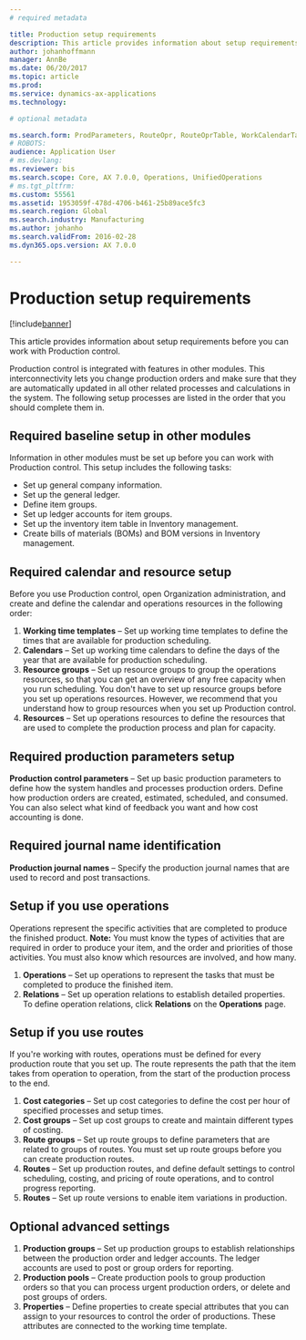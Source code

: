```yaml
---
# required metadata

title: Production setup requirements
description: This article provides information about setup requirements before you can work with Production control. 
author: johanhoffmann
manager: AnnBe
ms.date: 06/20/2017
ms.topic: article
ms.prod: 
ms.service: dynamics-ax-applications
ms.technology: 

# optional metadata

ms.search.form: ProdParameters, RouteOpr, RouteOprTable, WorkCalendarTable, WorkTimeTable, WrkCtrTable
# ROBOTS: 
audience: Application User
# ms.devlang: 
ms.reviewer: bis
ms.search.scope: Core, AX 7.0.0, Operations, UnifiedOperations
# ms.tgt_pltfrm: 
ms.custom: 55561
ms.assetid: 1953059f-478d-4706-b461-25b89ace5fc3
ms.search.region: Global
ms.search.industry: Manufacturing
ms.author: johanho
ms.search.validFrom: 2016-02-28
ms.dyn365.ops.version: AX 7.0.0

---
```


# Production setup requirements

[!include[banner](../includes/banner.md)]


This article provides information about setup requirements before you can work with Production control. 

Production control is integrated with features in other modules. This interconnectivity lets you change production orders and make sure that they are automatically updated in all other related processes and calculations in the system. The following setup processes are listed in the order that you should complete them in.

## Required baseline setup in other modules
Information in other modules must be set up before you can work with Production control. This setup includes the following tasks:

-   Set up general company information.
-   Set up the general ledger.
-   Define item groups.
-   Set up ledger accounts for item groups.
-   Set up the inventory item table in Inventory management.
-   Create bills of materials (BOMs) and BOM versions in Inventory management.

## Required calendar and resource setup
Before you use Production control, open Organization administration, and create and define the calendar and operations resources in the following order:

1.  **Working time templates** – Set up working time templates to define the times that are available for production scheduling.
2.  **Calendars** – Set up working time calendars to define the days of the year that are available for production scheduling.
3.  **Resource groups** – Set up resource groups to group the operations resources, so that you can get an overview of any free capacity when you run scheduling. You don't have to set up resource groups before you set up operations resources. However, we recommend that you understand how to group resources when you set up Production control.
4.  **Resources** – Set up operations resources to define the resources that are used to complete the production process and plan for capacity.

## Required production parameters setup
**Production control parameters** – Set up basic production parameters to define how the system handles and processes production orders. Define how production orders are created, estimated, scheduled, and consumed. You can also select what kind of feedback you want and how cost accounting is done.

## Required journal name identification
**Production journal names** – Specify the production journal names that are used to record and post transactions.

## Setup if you use operations
Operations represent the specific activities that are completed to produce the finished product. **Note:** You must know the types of activities that are required in order to produce your item, and the order and priorities of those activities. You must also know which resources are involved, and how many.

1.  **Operations** – Set up operations to represent the tasks that must be completed to produce the finished item.
2.  **Relations** – Set up operation relations to establish detailed properties. To define operation relations, click **Relations** on the **Operations** page.

## Setup if you use routes
If you're working with routes, operations must be defined for every production route that you set up. The route represents the path that the item takes from operation to operation, from the start of the production process to the end.

1.  **Cost categories** – Set up cost categories to define the cost per hour of specified processes and setup times.
2.  **Cost groups** – Set up cost groups to create and maintain different types of costing.
3.  **Route groups** – Set up route groups to define parameters that are related to groups of routes. You must set up route groups before you can create production routes.
4.  **Routes** – Set up production routes, and define default settings to control scheduling, costing, and pricing of route operations, and to control progress reporting.
5.  **Routes** – Set up route versions to enable item variations in production.

## Optional advanced settings
1.  **Production groups** – Set up production groups to establish relationships between the production order and ledger accounts. The ledger accounts are used to post or group orders for reporting.
2.  **Production pools** – Create production pools to group production orders so that you can process urgent production orders, or delete and post groups of orders.
3.  **Properties** – Define properties to create special attributes that you can assign to your resources to control the order of productions. These attributes are connected to the working time template.




